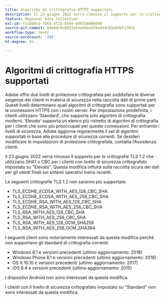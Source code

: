 ```yaml
---
title: Algoritmi di crittografia HTTPS supportati
description: Il 23 giugno 2022 verrà rimosso il supporto per le crittografie TLS 1.2 che utilizzano SHA1 o CBC per i clienti con livello di sicurezza crittografato impostato su "Elevato".
feature: Regional Data Collection
exl-id: f1cbb0cb-fd65-4f22-8594-0d97b6906698
source-git-commit: 84a8dc9c6052d34e9dea370e444c83e84bf17852
workflow-type: tm+mt
source-wordcount: '285'
ht-degree: 5%

---
```


# Algoritmi di crittografia HTTPS supportati

Adobe offre due livelli di protezione crittografata per soddisfare le diverse esigenze dei clienti in materia di sicurezza nella raccolta dati di prime parti. Questi livelli determinano quali algoritmi di crittografia sono supportati per le connessioni HTTPS con i nostri server. Per impostazione predefinita, i clienti utilizzano ‘Standard’, che supporta solo algoritmi di crittografia moderni. ‘Elevato’ supporta un elenco più ristretto di algoritmi di crittografia per i clienti che sono più preoccupati per queste connessioni. Per entrambi i livelli di sicurezza, Adobe aggiorna regolarmente il set di algoritmi supportati in base alle procedure di sicurezza correnti. Se desideri modificare le impostazioni di protezione crittografata, contatta l’Assistenza clienti.

Il 23 giugno 2022 verrà rimosso il supporto per le crittografie TLS 1.2 che utilizzano SHA1 o CBC per i clienti con livello di sicurezza crittografato impostato su &quot;Elevato&quot;.  Questa modifica influirà sulla raccolta sicura dei dati per gli utenti finali sui sistemi operativi meno recenti.

Le seguenti crittografie TLS 1.2 non saranno più supportate:

* TLS_ECDHE_ECDSA_WITH_AES_128_CBC_SHA
* TLS_ECDHE_ECDSA_WITH_AES_256_CBC_SHA
* TLS_ECDHE_RSA_WITH_AES_128_CBC_SHA
* TLS_ECDHE_RSA_WITH_AES_256_CBC_SHA
* TLS_RSA_WITH_AES_128_CBC_SHA
* TLS_RSA_WITH_AES_256_CBC_SHA
* TLS_RSA_WITH_AES_128_GCM_SHA256
* TLS_RSA_WITH_AES_256_GCM_SHA384

I seguenti client sono notoriamente interessati da questa modifica perché non supportano gli standard di crittografia correnti:

* Windows 8.1 e versioni precedenti (ultimo aggiornamento: 2018)
* Windows Phone 8.1 e versioni precedenti (ultimo aggiornamento: 2016)
* OS X 10.10 e versioni precedenti (ultimo aggiornamento: 2017)
* iOS 8.4 e versioni precedenti (ultimo aggiornamento: 2015)

I dispositivi Android non sono interessati da questa modifica.

I clienti con il livello di sicurezza crittografato impostato su &quot;Standard&quot; non sono interessati da questa modifica.
